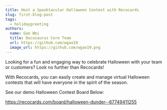 ```yaml
---
title: Host a Spooktacular Halloween Contest with Recocards
slug: first-blog-post
tags:
  - holidaygreeting
authors:
  name: Gao Wei
  title: Docusaurus Core Team
  url: https://github.com/wgao19
  image_url: https://github.com/wgao19.png
---
```

Looking for a fun and engaging way to celebrate Halloween with your team or customers? Look no further than Recocards!

With Recocards, you can easily create and manage virtual Halloween contests that will have everyone in the spirit of the season.

See our demo Halloween Contest Board Below:

https://recocards.com/board/halloween-dunder--67749411255